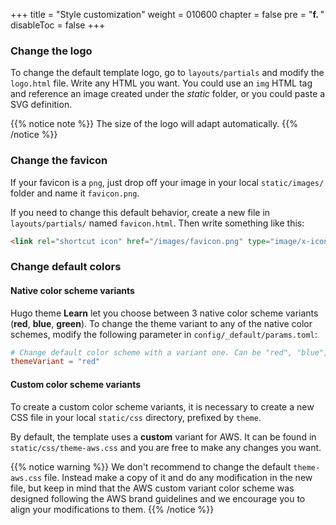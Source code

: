 +++
title = "Style customization"
weight = 010600
chapter = false
pre = "<b>f. </b>"
disableToc = false
+++

### Change the logo

To change the default template logo, go to `layouts/partials` and modify the `logo.html` file. Write any HTML you want. You could use an `img` HTML tag and reference an image created under the *static* folder, or you could paste a SVG definition.

{{% notice note %}}
The size of the logo will adapt automatically.
{{% /notice %}}

### Change the favicon

If your favicon is a `png`, just drop off your image in your local `static/images/` folder and name it `favicon.png`.

If you need to change this default behavior, create a new file in `layouts/partials/` named `favicon.html`. Then write something like this:

```html
<link rel="shortcut icon" href="/images/favicon.png" type="image/x-icon" />
```

### Change default colors

#### Native color scheme variants

Hugo theme **Learn** let you choose between 3 native color scheme variants (**red**, **blue**, **green**). To change the theme variant to any of the native color schemes, modify the following parameter in `config/_default/params.toml`:

```toml
# Change default color scheme with a variant one. Can be "red", "blue", "green" or "aws".
themeVariant = "red"
```
#### Custom color scheme variants

To create a custom color scheme variants, it is necessary to create a new CSS file in your local `static/css` directory, prefixed by `theme`.

By default, the template uses a **custom** variant for AWS. It can be found in `static/css/theme-aws.css` and you are free to make any changes you want.

{{% notice warning %}}
We don't recommend to change the default `theme-aws.css` file. Instead make a copy of it and do any modification in the new file, but keep in mind that the AWS custom variant color scheme was designed following the AWS brand guidelines and we encourage you to align your modifications to them.
{{% /notice %}}

